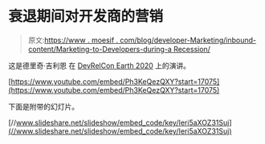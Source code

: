 # 衰退期间对开发商的营销

> 原文:[https://www . moesif . com/blog/developer-Marketing/inbound-content/Marketing-to-Developers-during-a Recession/](https://www.moesif.com/blog/developer-marketing/inbound-content/Marketing-to-Developers-during-a-Recession/)

这是德里奇·吉利恩 在 [DevRelCon Earth 2020](https://2020.devrel.net/) 上的演讲。

[https://www.youtube.com/embed/Ph3KeQezQXY?start=17075](https://www.youtube.com/embed/Ph3KeQezQXY?start=17075)

下面是附带的幻灯片。

[//www.slideshare.net/slideshow/embed_code/key/Ieri5aXOZ31Suj](//www.slideshare.net/slideshow/embed_code/key/Ieri5aXOZ31Suj)